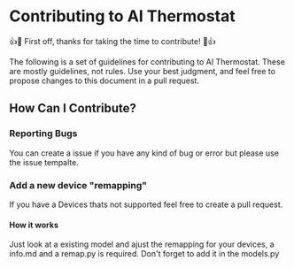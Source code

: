 # Contributing to AI Thermostat

:+1::tada: First off, thanks for taking the time to contribute! :tada::+1:

The following is a set of guidelines for contributing to AI Thermostat.
These are mostly guidelines, not rules. Use your best judgment, and feel free to propose changes to this document in a pull request.

## How Can I Contribute?

### Reporting Bugs

You can create a issue if you have any kind of bug or error but please use the issue tempalte.

### Add a new device "remapping"

If you have a Devices thats not supported feel free to create a pull request.

#### How it works

Just look at a existing model and ajust the remapping for your devices, a info.md and a remap.py is required. Don't forget to add it in the models.py